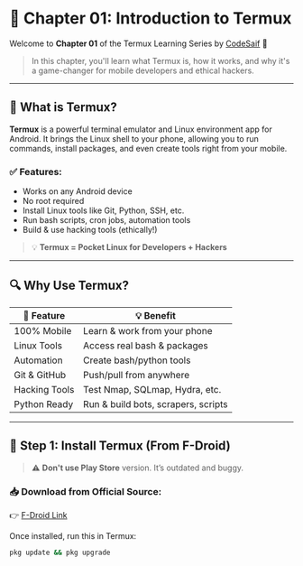 # 📘 Chapter 01: Introduction to Termux

Welcome to **Chapter 01** of the Termux Learning Series by [CodeSaif](https://github.com/mdsaifali111) 🚀  
> In this chapter, you'll learn what Termux is, how it works, and why it's a game-changer for mobile developers and ethical hackers.

---

## 📱 What is Termux?

**Termux** is a powerful terminal emulator and Linux environment app for Android. It brings the Linux shell to your phone, allowing you to run commands, install packages, and even create tools right from your mobile.

### ✅ Features:
- Works on any Android device
- No root required
- Install Linux tools like Git, Python, SSH, etc.
- Run bash scripts, cron jobs, automation tools
- Build & use hacking tools (ethically!)

> 💡 **Termux = Pocket Linux for Developers + Hackers**

---

## 🔍 Why Use Termux?

| 🔧 Feature | 💡 Benefit |
|-----------|------------|
| 100% Mobile | Learn & work from your phone |
| Linux Tools | Access real bash & packages |
| Automation | Create bash/python tools |
| Git & GitHub | Push/pull from anywhere |
| Hacking Tools | Test Nmap, SQLmap, Hydra, etc. |
| Python Ready | Run & build bots, scrapers, scripts |

---

## 🔧 Step 1: Install Termux (From F-Droid)

> ⚠️ **Don't use Play Store** version. It’s outdated and buggy.

### 📥 Download from Official Source:
👉 [F-Droid Link](https://f-droid.org/packages/com.termux/)

Once installed, run this in Termux:

```bash
pkg update && pkg upgrade
